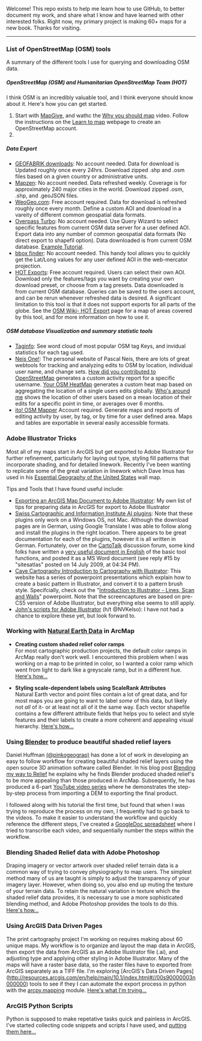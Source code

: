 Welcome! This repo exists to help me learn how to use GitHub, to better document my work, and share what I know and have learned with other interested folks.  Right now, my primary project is making 60+ maps for a new book. Thanks for visiting.

***

### List of OpenStreetMap (OSM) tools     
A summary of the different tools I use for querying and downloading OSM data.  

##### OpenStreetMap (OSM) and Humanitarian OpenStreetMap Team (HOT)
I think OSM is an incredibly valuable tool, and I think everyone should know about it. Here's how you can get started.   

   1. Start with [MapGive](http://wwww.mapgive.state.gov), and wathc the [Why you should map](http://mapgive.state.gov/why-map/) video.  Follow the instructions on the [Learn to map](http://mapgive.state.gov/learn-to-map/) webpage to create an OpenStreetMap account.  
   2.

##### Data Export  
   * [GEOFABRIK downloads](http://download.geofabrik.de/): No account needed. Data for download is Updated roughly once every 24hrs. Download zipped .shp and .osm files based on a given country or administrative units. 
   * [Mapzen](https://mapzen.com/metro-extracts/): No account needed.  Data refreshed weekly.  Coverage is for approximately 240 major cities in the world.  Download zipped .osm, .shp, and .geoJSON files.
   * [WeoGeo.com](http://www.weogeo.com/data/OpenStreetMap_Data.html): Free account required. Data for download is refreshed  roughly once every month. Define a custom AOI and download in a vareity of different common geospatial data formats.   
   * [Overpass Turbo](http://overpass-turbo.eu/): No account needed.  Use Query Wizard to select specific features from current OSM data server for a user defined AOI.  Export data into any number of common geospatial data formats (No direct export to shapefil option). Data downloaded is from current OSM database. [Example Tutorial](/Tutorials/OSM-Export_Tools.md).  
   * [bbox finder](http://bboxfinder.com/): No account needed.  This handy tool allows you to quickly get the Lat/Long values for any user defined AOI in the web-mercator projection.  
   * [HOT Exports](http://export.hotosm.org/): Free account required. Users can select their own AOI. Download only the features/tags you want by creating your own download preset, or choose from a tag presets.  Data downloaded is from current OSM database. Queries can be saved to the users account, and can be rerun whenever refreshed data is desired. A significant limitation to this tool is that it does not support exports for all parts of the globe.  See the [OSM Wiki- HOT Export](http://wiki.openstreetmap.org/wiki/HOT_Exports) page for a map of areas covered by this tool, and for more information on how to use it.

##### OSM database Visualization and summary statistic tools  
   * [Taginfo](http://taginfo.openstreetmap.org/): See word cloud of most popular OSM tag Keys, and invidual statistics for each tag used.  
   * [Neis One!](http://neis-one.org/): The personal website of Pascal Neis, there are lots of great webtools for tracking and analyzing edits to OSM by location, individual user name, and change sets. [How did you contributed to OpenStreetMap](http://hdyc.neis-one.org/) generates a custom activity report for a specific username. [Your OSM HeatMap](http://yosmhm.neis-one.org/) generates a custom heat map based on aggregating the location of a single users edits globally.   [Who's around me](http://resultmaps.neis-one.org/oooc) shows the location of other users based on a mean location of their edits for a specific point in time, or averages over 6 months.  
   * [ito! OSM Mapper](http://www.itoworld.com/static/openstreetmap_tools/osm_mapper.html) Account required.  Generate maps and reports of editing activity by user, by tag, or by time for a user defined area.  Maps and tables are exportable in several easily accessible formats.
  
### Adobe Illustrator Tricks
Most all of my maps start in ArcGIS but get exported to Adobe Illustrator for further refinement, particularly for laying out type, styling fill patterns that incorporate shading, and for detailed linework. Recently I've been wanting to replicate some of the great variation in linework which Dave Imus has used in his [Essential Geography of the United States](http://www.imusgeographics.com/listitems_63/usa-maps) wall map.

Tips and Tools that I have found useful include:
   * [Exporting an ArcGIS Map Document to Adobe Illustrator](/Tutorials/ArcGIS-Map-Export-to-AdobeIllustrator/ArcGIS-Map-Export-to-AdobeIllustrator.md): My own list of tips for preparing data in ArcGIS for export to Adobe Illustrator  
   * [Swiss Cartographic and Information Institute AI plugins](http://www.ika.ethz.ch/plugins/index.html): Note that these plugins only work on a Windows OS, not Mac. Although the download pages are in German, using Google Translate I was able to follow along and install the plugins in the right location. There appears to be great documentation for each of the plugins, however it is all written in German.  Fortunately, over on the [CartoTalk](http://www.cartotalk.com/) discussion forum, some kind folks have written a [very useful document in English](http://www.cartotalk.com/index.php?showtopic=4070) of the basic tool functions, and posted it as a MS Word document (see reply #15 by "sitesatlas" posted on 14 July 2009, at 04:34 PM).  
   * [Cave Cartography Introduction to Cartography with Illustrator](http://cavecartography.com/Survey%20Training.htm): This website has a series of powerpoint presentations which explain how to create a basic pattern in Illustrator, and convert it to a pattern brush style.  Specifcially, check out the "[Introduction to Illustrator - Lines, Scan and Walls](http://cavecartography.com/Intro%20to%20Illus%20-%20Lines,%20Scan%20and%20Walls.ppt)" powerpoint.  Note that the screencaptures are based on pre-CS5 version of Adobe Illustrator, but everything else seems to still apply.  
   * [John's scripts for Adobe Illustrator](http://www.wundes.com/JS4AI/) (h/t @NVKelso):  I have not had a chance to explore these yet, but look forward to.   

### Working with [Natural Earth Data](http://www.naturalearthdata.com/) in ArcMap

* **Creating custom shaded relief color ramps**  
   For most cartographic production projects, the default color ramps in ArcMap really don't work well.  I encountered this problem when I was working on a map to be printed in color, so I wanted a color ramp which went from light to dark like a greyscale ramp, but in a different hue. [Here's how...](/Tutorials/Custom-Color-Ramp-ArcMap/Custom-Color-Ramp-ArcMap.md)

* **Styling scale-dependent labels using ScaleRank Attributes**  
   Natural Earth vector and point files contain a lot of great data, and for most maps you are going to want to label _some_ of this data, but likely not _all_ of it- or at least not all of it the same way.  Each vector shapefile contains a few different attribute fields that helps you to select and style features and their labels to create a more coherent and appealing visual hierarchy. [Here's how...](/Tutorials/Styling-Natural-Earth-Labels/Styling-Natural-Earth-Labels.md)

### Using [Blender](http://www.blender.org/) to produce beautiful shaded relief layers
Daniel Huffman [(@pinkogeograp)](https://twitter.com/pinakographos) has done a lot of work in developing an easy to follow workflow for creating beautiful shaded relief layers using the open source 3D animation software called Blender. In his blog post [Blending my way to Relief](http://somethingaboutmaps.wordpress.com/2013/07/02/blending-my-way-to-relief/) he explains why he finds Blender produced shaded relief's to be more appealing than those produced in ArcMap.  Subsequently, he has produced a 6-part [YouTube video series](https://www.youtube.com/watch?v=6l9e5KM9CUU) where he demonstrates the step-by-step process from importing a DEM to exporting the final product.

I followed along with his tutorial the first time, but found that when I was trying to reproduce the process on my own, I frequently had to go back to the videos. To make it easier to understand the workflow and quickly reference the different steps, I've created a [GoogleDoc spreadsheet](https://docs.google.com/spreadsheets/d/11HHMdKawdbXNkkxWdW82-HgHE2k3Tojg7P_X75ojb50/edit?usp=sharing) where I tried to transcribe each video, and sequentially number the steps within the workflow.

### Blending Shaded Relief data with Adobe Photoshop  
Draping imagery or vector artwork over shaded relief terrain data is a common way of trying to convey physiography to map users.  The simplest method many of us are taught is simply to adjust the transparency of your imagery layer.  However, when doing so, you also end up muting the texture of your terrain data.  To retain the natural variation in texture which the shaded relief data provides, it is necessary to use a more sophisticated blending method, and Adobe Photoshop provides the tools to do this.  [Here's how...](/Tutorials/Blending-Shaded-Relief-Photoshop/Blending-Shaded-Relief-Photoshop.md)

### Using ArcGIS Data Driven Pages   
The print cartography project I'm working on requires making about 60 unique maps.  My workflow is to organize and layout the map data in ArcGIS, then export the data from ArcGIS as an Adobe Illustrator file (.ai), and adjusting type and applying other styling in Adobe Illustrator.  Many of the maps will have a raster base data, so the raster files have to exported from ArcGIS separately as a TIFF file.  I'm exploring [ArcGIS's Data Driven Pages] (http://resources.arcgis.com/en/help/main/10.1/index.html#//00s90000003n000000) tools to see if they I can automate the export process in python with the [arcpy.mapping](http://resources.arcgis.com/en/help/main/10.1/index.html#//00s30000000n000000) module.  [Here's what I'm trying...](/Tutorials/Data-Driven-Pages/DataDrivenPagesExperiment.md)

### ArcGIS Python Scripts
Python is supposed to make repetative tasks quick and painless in ArcGIS.  I've started collecting code snippets and scripts I have used, and [putting them here...](/ArcGIS-Python-Code/ArcGIS-Python-Code.md)
